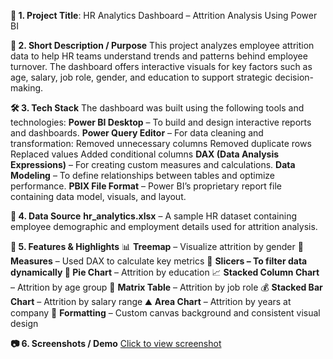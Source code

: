 **📝 1. Project Title**:
HR Analytics Dashboard – Attrition Analysis Using Power BI

**📌 2. Short Description / Purpose**
This project analyzes employee attrition data to help HR teams understand trends and patterns behind employee turnover. The dashboard offers interactive visuals for key factors such as age, salary, job role, gender, and education to support strategic decision-making.

**🛠️ 3. Tech Stack**
The dashboard was built using the following tools and technologies:
**Power BI Desktop** – To build and design interactive reports and dashboards.
**Power Query Editor** – For data cleaning and transformation:
        Removed unnecessary columns
        Removed duplicate rows
        Replaced values
        Added conditional columns
**DAX (Data Analysis Expressions)** – For creating custom measures and calculations.
**Data Modeling** – To define relationships between tables and optimize performance.
**PBIX File Format** – Power BI’s proprietary report file containing data model, visuals, and layout.

**📂 4. Data Source**
**hr_analytics.xlsx** – A sample HR dataset containing employee demographic and employment details used for attrition analysis.

**🌟 5. Features & Highlights**
📊 **Treemap** – Visualize attrition by gender
🧮 **Measures** – Used DAX to calculate key metrics
🧠 **Slicers **– To filter data dynamically
🥧** Pie Chart** – Attrition by education
📈 **Stacked Column Chart** – Attrition by age group
🧾 **Matrix Table** – Attrition by job role
💰 **Stacked Bar Chart** – Attrition by salary range
⛰️ **Area Chart** – Attrition by years at company
🎨 **Formatting** – Custom canvas background and consistent visual design

**📷 6. Screenshots / Demo**
[Click to view screenshot](https://raw.githubusercontent.com/charitha1204/HR_Analytics/main/Screenshot/image.png)


